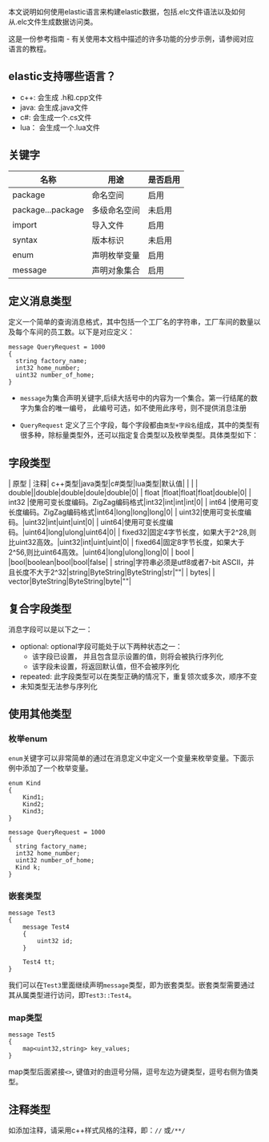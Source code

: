 本文说明如何使用elastic语言来构建elastic数据，包括.elc文件语法以及如何从.elc文件生成数据访问类。 

这是一份参考指南 - 有关使用本文档中描述的许多功能的分步示例，请参阅对应语言的教程。

## elastic支持哪些语言？
+ c++: 会生成 .h和.cpp文件
+ java: 会生成.java文件
+ c#: 会生成一个.cs文件
+ lua： 会生成一个.lua文件

## 关键字
|名称|用途|是否启用|
|----|----|--------|
|package|命名空间|启用|
|package...package|多级命名空间|未启用|
|import|导入文件|启用|
|syntax|版本标识|未启用|
|enum|声明枚举变量|启用|
|message|声明对象集合|启用|

## 定义消息类型
定义一个简单的查询消息格式，其中包括一个工厂名的字符串，工厂车间的数量以及每个车间的员工数。以下是对应定义：
```
message QueryRequest = 1000
{
  string factory_name;
  int32 home_number;
  uint32 number_of_home;
}
```
+ `message`为集合声明关键字,后续大括号中的内容为一个集合。第一行结尾的数字为集合的唯一编号， 此编号可选，如不使用此序号，则不提供消息注册

+ `QueryRequest` 定义了三个字段，每个字段都由`类型+字段名`组成，其中的类型有很多种，除标量类型外，还可以指定复合类型以及枚举类型。具体类型如下：

## 字段类型
| 原型  | 注释| c++类型|java类型|c#类型|lua类型|默认值|
|                                                     |
| double||double|double|doule|double|0|
| float |float|float|float|double|0|
| int32 |使用可变长度编码。ZigZag编码格式|int32|int|int|int|0|
| int64 |使用可变长度编码。ZigZag编码格式|int64|long|long|long|0|
| uint32|使用可变长度编码。|uint32|int|uint|uint|0|
| uint64|使用可变长度编码。|uint64|long|ulong|uint64|0|
| fixed32|固定4字节长度，如果大于2^28,则比uint32高效。|uint32|int|uint|uint|0|
| fixed64|固定8字节长度，如果大于2^56,则比uint64高效。|uint64|long|ulong|long|0|
| bool | |bool|boolean|bool|bool|false|
| string|字符串必须是utf8或者7-bit ASCII，并且长度不大于2^32|string|ByteString|ByteString|str|""|
| bytes| | vector<uint8>|ByteString|ByteString|byte|""|

## 复合字段类型
消息字段可以是以下之一：
  + optional: optional字段可能处于以下两种状态之一：
    + 该字段已设置， 并且包含显示设置的值，则将会被执行序列化
    + 该字段未设置，将返回默认值，但不会被序列化
  + repeated: 此字段类型可以在类型正确的情况下，重复领次或多次，顺序不变
  + 未知类型无法参与序列化

## 使用其他类型
### 枚举enum

`enum`关键字可以非常简单的通过在消息定义中定义一个变量来枚举变量。下面示例中添加了一个枚举变量。
```
enum Kind
{
    Kind1;
    Kind2;
    Kind3;
}

message QueryRequest = 1000
{
  string factory_name;
  int32 home_number;
  uint32 number_of_home;
  Kind k;
}
```

### 嵌套类型
```
message Test3
{
    message Test4
    {
        uint32 id;
    }

    Test4 tt;
}
```
我们可以在`Test3`里面继续声明`message`类型，即为嵌套类型。嵌套类型需要通过其从属类型进行访问，即`Test3::Test4`。

### map类型
```
message Test5
{
    map<uint32,string> key_values;
}
```
map类型后面紧接`<>`, 键值对的由逗号分隔，逗号左边为键类型，逗号右侧为值类型。

## 注释类型
如添加注释，请采用c++样式风格的注释，即：`//` 或`/**/`